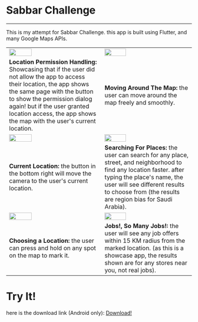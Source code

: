 
# Sabbar Challenge
___

This is my attempt for Sabbar Challenge. this app is built using Flutter, and many Google Maps APIs.




|  |  |
|--|--|
|<img src="https://github.com/waleedf112/Sabbar-Challenge/raw/master/Showcase/1.gif" height="50%" />|<img src="https://github.com/waleedf112/Sabbar-Challenge/raw/master/Showcase/2.gif"  height="50%" />
|**Location Permission Handling:** Showcasing that if the user did not allow the app to access their location, the app shows the same page with the button to show the permission dialog again! but if the user granted location access, the app shows the map with the user's current location.|**Moving Around The Map:** the user can move around the map freely and smoothly.
|<img src="https://github.com/waleedf112/Sabbar-Challenge/raw/master/Showcase/3.gif"  height="50%" />|<img src="https://github.com/waleedf112/Sabbar-Challenge/raw/master/Showcase/4.gif"  height="50%" />
|**Current Location:** the button in the bottom right will move the camera to the user's current location.|**Searching For Places:** the user can search for any place, street, and neighborhood to find any location faster. after typing the place's name, the user will see different results to choose from (the results are region bias for Saudi Arabia).
|<img src="https://github.com/waleedf112/Sabbar-Challenge/raw/master/Showcase/5.gif"  height="50%" />|<img src="https://github.com/waleedf112/Sabbar-Challenge/raw/master/Showcase/6.gif"  height="50%" />
|**Choosing a Location:** the user can press and hold on any spot on the map to mark it.|**Jobs!, So Many Jobs!:** the user will see any job offers within 15 KM radius from the marked location. (as this is a showcase app, the results shown are for any stores near you, not real jobs).

# Try It!
here is the download link (Android only): [Download!](https://github.com/waleedf112/Sabbar-Challenge/releases/tag/0.0.1)